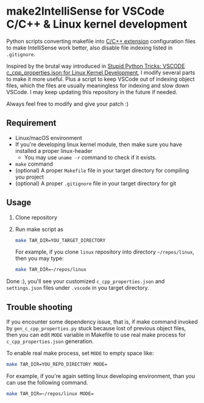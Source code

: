 # make2IntelliSense for VSCode C/C++ & Linux kernel development

Python scripts converting makefile into [C/C++ extension](https://marketplace.visualstudio.com/items?itemName=ms-vscode.cpptools) configuration files to make IntelliSense work better, also disable file indexing listed in `.gitignore`.

Inspired by the brutal way introduced in [Stupid Python Tricks: VSCODE c_cpp_properties.json for Linux Kernel Development](https://iotexpert.com/stupid-python-tricks-vscode-c_cpp_properties-json-for-linux-kernel-development/), I modify several parts to make it more useful. Plus a script to keep VSCode out of indexing object files, which the files are usually meaningless for indexing and slow down VSCode. I may keep updating this repository in the future if needed.

Always feel free to modify and give your patch :)

## Requirement

* Linux/macOS environment
* If you're developing linux kernel module, then make sure you have installed a proper linux-header
    * You may use `uname -r` command to check if it exists.
* `make` command
* (optional) A proper `Makefile` file in your target directory for compiling you project
* (optional) A proper `.gitignore` file in your target directory for git

## Usage

1. Clone repository
2. Run make script as

    ```bash
    make TAR_DIR=YOU_TARGET_DIRECTORY
    ```

    For example, if you clone `linux` repository into directory `~/repos/linux`, then you may type:

    ```bash
    make TAR_DIR=~/repos/linux
    ```

Done :), you'll see your customized `c_cpp_properties.json` and `settings.json` files under `.vscode` in you target directory.

## Trouble shooting

If you encounter some dependency issue, that is, if make command invoked by `gen_c_cpp_properties.py` stuck because lost of previous object files, then you can edit `MODE` variable in Makefile to use real make process for `c_cpp_properties.json` generation.

To enable real make process, set `MODE` to empty space like:

```bash
make TAR_DIR=YOU_REPO_DIRECTORY MODE= 
```
For example, if you're again setting linux developing environment, than you can use the following command.

```bash
make TAR_DIR=~/repos/linux MODE= 
```